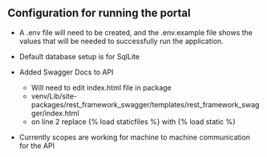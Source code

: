 ## Configuration for running the portal 
+ A .env file will need to be created, and the .env.example file shows the values that will
be needed to successfully run the application.
+ Default database setup is for SqlLite

+ Added Swagger Docs to API
    + Will need to edit index.html file in package
    + venv/Lib/site-packages/rest_framework_swagger/templates/rest_framework_swagger/index.html
    + on line 2 replace {% load staticfiles %} with {% load static %}
    
+ Currently scopes are working for machine to machine communication for the API